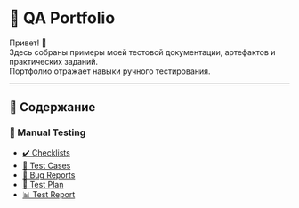 # 🧩 QA Portfolio

Привет! 👋  
Здесь собраны примеры моей тестовой документации, артефактов и практических заданий.  
Портфолио отражает навыки ручного тестирования.

---

## 📂 Содержание

### 🔹 Manual Testing
- [✔️ Checklists](https://github.com/GooseGeneral/QA-Portfolio-SB/blob/main/QA%20portfolio/Manual-Testing/Checklists/login_form_checklist.csv)  
- [🧪 Test Cases](https://github.com/GooseGeneral/QA-Portfolio-SB/blob/main/QA%20portfolio/Manual-Testing/Test-Cases/registration_test_case.csv)  
- [🐞 Bug Reports](https://github.com/GooseGeneral/QA-Portfolio-SB/blob/main/QA%20portfolio/Manual-Testing/Bug-Reports/bug_report_example.pdf)  
- [📑 Test Plan](https://github.com/GooseGeneral/QA-Portfolio-SB/blob/main/QA%20portfolio/Manual-Testing/Test-Plan/test_plan_demo_app.docx)  
- [📊 Test Report](https://github.com/GooseGeneral/QA-Portfolio-SB/blob/main/QA%20portfolio/Manual-Testing/Test-Report/test_report_demo_app.pdf)  

 



